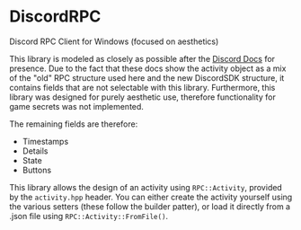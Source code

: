 # DiscordRPC
Discord RPC Client for Windows (focused on aesthetics)

This library is modeled as closely as possible after the [Discord Docs](https://discord.com/developers/docs/topics/gateway-events#activity-object) for presence.
Due to the fact that these docs show the activity object as a mix of the "old" RPC structure used here and the new DiscordSDK structure, it contains fields 
that are not selectable with this library. Furthermore, this library was designed for purely aesthetic use, therefore functionality for game secrets was not implemented.

The remaining fields are therefore: 
+ Timestamps
+ Details
+ State
+ Buttons

This library allows the design of an activity using ``RPC::Activity``, provided by the ``activity.hpp`` header. You can either create the activity yourself
using the various setters (these follow the builder patter), or load it directly from a .json file using ``RPC::Activity::FromFile()``.